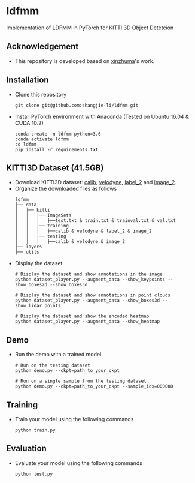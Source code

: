 # ldfmm

Implementation of LDFMM in PyTorch for KITTI 3D Object Detetcion

## Acknowledgement
 - This repository is developed based on [xinzhuma](https://github.com/xinzhuma/monodle)'s work.

## Installation
 - Clone this repository
   ```
   git clone git@github.com:shangjie-li/ldfmm.git
   ```
 - Install PyTorch environment with Anaconda (Tested on Ubuntu 16.04 & CUDA 10.2)
   ```
   conda create -n ldfmm python=3.6
   conda activate ldfmm
   cd ldfmm
   pip install -r requirements.txt
   ```

## KITTI3D Dataset (41.5GB)
 - Download KITTI3D dataset: [calib](https://s3.eu-central-1.amazonaws.com/avg-kitti/data_object_calib.zip), [velodyne](https://s3.eu-central-1.amazonaws.com/avg-kitti/data_object_velodyne.zip), [label_2](https://s3.eu-central-1.amazonaws.com/avg-kitti/data_object_label_2.zip) and [image_2](https://s3.eu-central-1.amazonaws.com/avg-kitti/data_object_image_2.zip).
 - Organize the downloaded files as follows
   ```
   ldfmm
   ├── data
   │   ├── kitti
   │   │   │── ImageSets
   │   │   │   ├──test.txt & train.txt & trainval.txt & val.txt
   │   │   │── training
   │   │   │   ├──calib & velodyne & label_2 & image_2
   │   │   │── testing
   │   │   │   ├──calib & velodyne & image_2
   ├── layers
   ├── utils
   ```
 - Display the dataset
   ```
   # Display the dataset and show annotations in the image
   python dataset_player.py --augment_data --show_keypoints --show_boxes2d --show_boxes3d
   
   # Display the dataset and show annotations in point clouds
   python dataset_player.py --augment_data --show_boxes3d --show_lidar_points
   
   # Display the dataset and show the encoded heatmap
   python dataset_player.py --augment_data --show_heatmap
   ```

## Demo
 - Run the demo with a trained model
   ```
   # Run on the testing dataset
   python demo.py --ckpt=path_to_your_ckpt
   
   # Run on a single sample from the testing dataset
   python demo.py --ckpt=path_to_your_ckpt --sample_idx=000008
   ```

## Training
 - Train your model using the following commands
   ```
   python train.py
   ```

## Evaluation
 - Evaluate your model using the following commands
   ```
   python test.py
   ```


